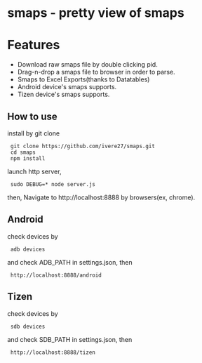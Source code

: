 # smaps - pretty view of smaps

# Features

- Download raw smaps file by double clicking pid.
- Drag-n-drop a smaps file to browser in order to parse.
- Smaps to Excel Exports(thanks to Datatables)
- Android device's smaps supports.
- Tizen device's smaps supports.

## How to use

install by git clone

     git clone https://github.com/ivere27/smaps.git
     cd smaps
     npm install

launch http server,

     sudo DEBUG=* node server.js

then, Navigate to http://localhost:8888 by browsers(ex, chrome).

## Android
check devices by

     adb devices

and check ADB_PATH in settings.json, then

     http://localhost:8888/android

## Tizen
check devices by

     sdb devices

and check SDB_PATH in settings.json, then

     http://localhost:8888/tizen
